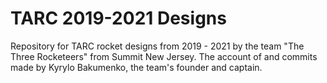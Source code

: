 # TARC 2019-2021 Designs

Repository for TARC rocket designs from 2019 - 2021 by the team "The Three Rocketeers" from Summit New Jersey.
The account of and commits made by Kyrylo Bakumenko, the team's founder and captain.
